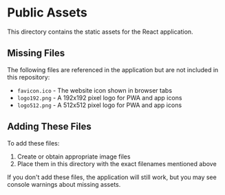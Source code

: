 # Public Assets

This directory contains the static assets for the React application.

## Missing Files

The following files are referenced in the application but are not included in this repository:

- `favicon.ico` - The website icon shown in browser tabs
- `logo192.png` - A 192x192 pixel logo for PWA and app icons
- `logo512.png` - A 512x512 pixel logo for PWA and app icons

## Adding These Files

To add these files:

1. Create or obtain appropriate image files
2. Place them in this directory with the exact filenames mentioned above

If you don't add these files, the application will still work, but you may see console warnings about missing assets.